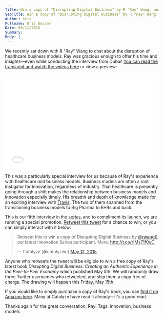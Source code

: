 ```yaml
---
Title: Win a copy of "Disrupting Digital Business" by R "Ray" Wang, our latest Innovation Series participant
SeoTitle: Win a copy of "Disrupting Digital Business" by R "Ray" Wang, our latest Innovation Series participant
Author: kris
Fullname: Kris Gösser
Date: 05/11/2015
Summary: 
Body: |
---
```

We recently sat down with R "Ray" Wang to chat about the disruption of healthcare business models. Ray was gracious enough to offer his time and insights—even while conducting the interview from Dubai! [You can read the transcript and watch the videos here](https://catalyze.io/innovation/r-ray-wang) or view a preview:

<iframe src="//fast.wistia.net/embed/iframe/l7k0claacb" allowtransparency="true" frameborder="0" scrolling="no" class="wistia_embed" name="wistia_embed" allowfullscreen mozallowfullscreen webkitallowfullscreen oallowfullscreen msallowfullscreen width="500" height="312"></iframe>

This was a particularly special interview for us because of Ray's experience with healthcare _and_ business models. Business models are often a root instigator for innovation, regardless of industry. That healthcare is presently going through a shift makes the relationship between business models and innovation especially timely. His breadth and depth of knowledge made for an exciting interview with [Travis](https://catalyze.io/). The two of them spanned from the transitioning business models to Big Pharma to EHRs and back.

This is our fifth interview in the [series](https://catalyze.io/innovation), and to compliment its launch, we are running a special promotion. [Retweet this tweet](https://twitter.com/catalyzeio/status/598113914442878976) for a chance to win, or you can simply interact with it below:

<blockquote class="twitter-tweet" lang="en"><p lang="en" dir="ltr">Retweet this to win a copy of Disrupting Digital Business by <a href="https://twitter.com/rwang0">@rwang0</a>, our latest Innovation Series participant. More: <a href="http://t.co/rlMs71f0uC">http://t.co/rlMs71f0uC</a></p>— Catalyze (@catalyzeio) <a href="https://twitter.com/catalyzeio/status/598113914442878976">May 12, 2015</a></blockquote>
<script async src="//platform.twitter.com/widgets.js" charset="utf-8"></script>

Anyone who retweets the tweet will be eligible to win a free copy of Ray's latest book _Disrupting Digital Business: Creating an Authentic Experience in the Peer-to-Peer Economy_ which published May 5th. We will randomly draw three Twitter usernames who retweeted, and ship them a copy free of charge. The drawing will happen this Friday, May 15th.

If you would like to simply purchase a copy of Ray's book, you can [find it on Amazon here](http://www.amazon.com/Disrupting-Digital-Business-Peer---Peer/dp/1422142019/ref=@rwang0). Many at Catalyze have read it already—it's a good read.

Thanks again for the great conversation, Ray!
Tags: innovation, business models